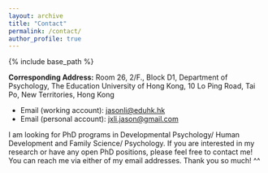 ```yaml
---
layout: archive
title: "Contact"
permalink: /contact/
author_profile: true
---
```


{% include base_path %}

**Corresponding Address:** Room 26, 2/F., Block D1,
Department of Psychology,
The Education University of Hong Kong,
10 Lo Ping Road, Tai Po,
New Territories, Hong Kong <br>

* Email (working account): jasonli@eduhk.hk
* Email (personal account): jxli.jason@gmail.com

I am looking for PhD programs in Developmental Psychology/ Human Development and Family Science/ Psychology. If you are interested in my research or have any open PhD positions, please feel free to contact me! You can reach me via either of my email addresses. Thank you so much! ^^

